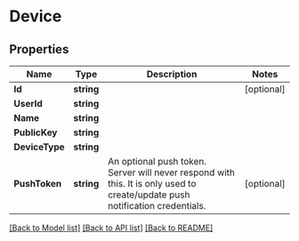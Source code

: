 # Device

## Properties
Name | Type | Description | Notes
------------ | ------------- | ------------- | -------------
**Id** | **string** |  | [optional] 
**UserId** | **string** |  | 
**Name** | **string** |  | 
**PublicKey** | **string** |  | 
**DeviceType** | **string** |  | 
**PushToken** | **string** | An optional push token. Server will never respond with this. It is only used to create/update push notification credentials. | [optional] 

[[Back to Model list]](../README.md#documentation-for-models) [[Back to API list]](../README.md#documentation-for-api-endpoints) [[Back to README]](../README.md)


